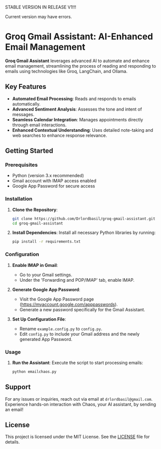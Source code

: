 STABLE VERSION IN RELEASE V1!!!

Current version may have errors. 

# Groq Gmail Assistant: AI-Enhanced Email Management

**Groq Gmail Assistant** leverages advanced AI to automate and enhance email management, streamlining the process of reading and responding to emails using technologies like Groq, LangChain, and Ollama.

## Key Features
- **Automated Email Processing**: Reads and responds to emails automatically.
- **Advanced Sentiment Analysis**: Assesses the tone and intent of messages.
- **Seamless Calendar Integration**: Manages appointments directly through email interactions.
- **Enhanced Contextual Understanding**: Uses detailed note-taking and web searches to enhance response relevance.

## Getting Started

### Prerequisites
- Python (version 3.x recommended)
- Gmail account with IMAP access enabled
- Google App Password for secure access

### Installation

1. **Clone the Repository**:
   ```bash
   git clone https://github.com/Drlordbasil/groq-gmail-assistant.git
   cd groq-gmail-assistant
   ```

2. **Install Dependencies**:
   Install all necessary Python libraries by running:
   ```bash
   pip install -r requirements.txt
   ```

### Configuration

1. **Enable IMAP in Gmail**:
   - Go to your Gmail settings.
   - Under the 'Forwarding and POP/IMAP' tab, enable IMAP.

2. **Generate Google App Password**:
   - Visit the Google App Password page (https://myaccount.google.com/apppasswords).
   - Generate a new password specifically for the Gmail Assistant.

3. **Set Up Configuration File**:
   - Rename `example.config.py` to `config.py`.
   - Edit `config.py` to include your Gmail address and the newly generated App Password.

### Usage

1. **Run the Assistant**:
   Execute the script to start processing emails:
   ```bash
   python emailchaos.py
   ```

## Support

For any issues or inquiries, reach out via email at `drlordbasil@gmail.com`. Experience hands-on interaction with Chaos, your AI assistant, by sending an email!

## License

This project is licensed under the MIT License. See the [LICENSE](LICENSE) file for details.
